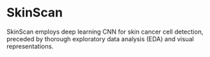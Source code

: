 # SkinScan
SkinScan employs deep learning CNN for skin cancer cell detection, preceded by thorough exploratory data analysis (EDA) and visual representations.
